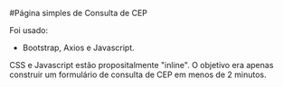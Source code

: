 
#Página simples de Consulta de CEP

Foi usado:
- Bootstrap, Axios e Javascript.

CSS e Javascript estão propositalmente "inline". O objetivo era apenas construir um formulário de consulta de CEP em menos de 2 minutos.

